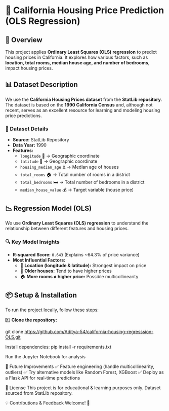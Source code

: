 # 🏡 California Housing Price Prediction (OLS Regression)

## 📌 Overview  
This project applies **Ordinary Least Squares (OLS) regression** to predict housing prices in California. It explores how various factors, such as **location, total rooms, median house age, and number of bedrooms**, impact housing prices.

## 📊 Dataset Description  
We use the **California Housing Prices dataset** from the **StatLib repository**. The dataset is based on the **1990 California Census** and, although not recent, serves as an excellent resource for learning and modeling housing price predictions.

### 🔹 Dataset Details  
- **Source:** StatLib Repository  
- **Data Year:** 1990  
- **Features:**
  - `longitude` 📍 → Geographic coordinate  
  - `latitude` 📍 → Geographic coordinate  
  - `housing_median_age` ⏳ → Median age of houses  
  - `total_rooms` 🏠 → Total number of rooms in a district  
  - `total_bedrooms` 🛏️ → Total number of bedrooms in a district  
  - `median_house_value` 💰 → Target variable (house price)  

## 📉 Regression Model (OLS)  
We use **Ordinary Least Squares (OLS) regression** to understand the relationship between different features and housing prices.

### 🔍 **Key Model Insights**  
- **R-squared Score:** `0.643` (Explains ~64.3% of price variance)  
- **Most Influential Factors:**
  - 📍 **Location (longitude & latitude):** Strongest impact on price  
  - 🏡 **Older houses:** Tend to have higher prices  
  - 🏠 **More rooms ≠ higher price:** Possible multicollinearity  



## 📦 Setup & Installation  
To run the project locally, follow these steps:  

1️⃣ **Clone the repository:**  

git clone https://github.com/Aditya-54/california-housing-regresssion-OLS.git


Install dependencies:
pip install -r requirements.txt

Run the Jupyter Notebook for analysis

🚀 Future Improvements
✅ Feature engineering (handle multicollinearity, outliers)
✅ Try alternative models like Random Forest, XGBoost
✅ Deploy as a Flask API for real-time predictions

📜 License
This project is for educational & learning purposes only. Dataset sourced from StatLib repository.

💡 Contributions & Feedback Welcome! 🤝



